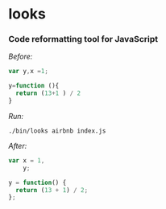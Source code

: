 # looks

### Code reformatting tool for JavaScript

*Before:*

```js
var y,x =1;

y=function (){
  return (13+1 ) / 2
}
```


*Run:*

```
./bin/looks airbnb index.js
```


*After:*

```js
var x = 1,
    y;

y = function() {
  return (13 + 1) / 2;
};
```

